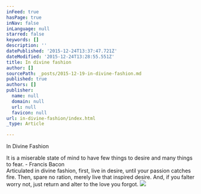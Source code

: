 ```yaml
---
inFeed: true
hasPage: true
inNav: false
inLanguage: null
starred: false
keywords: []
description: ''
datePublished: '2015-12-24T13:37:47.721Z'
dateModified: '2015-12-24T13:28:55.551Z'
title: In divine fashion
author: []
sourcePath: _posts/2015-12-19-in-divine-fashion.md
published: true
authors: []
publisher:
  name: null
  domain: null
  url: null
  favicon: null
url: in-divine-fashion/index.html
_type: Article

---
```

In Divine Fashion

It is a miserable state of mind to have few things to desire and many things to fear. - Francis Bacon   
Articulated in
divine fashion,
first,
live in desire,
until 
your passion 
catches fire.
Then, 
spare no ration,
merely live 
that inspired desire.
And,
if you falter
worry not,
just return and alter 
to the love you forgot.
![](https://the-grid-user-content.s3-us-west-2.amazonaws.com/1afc8d40-7760-48a4-89c3-ffc134bd9a3e.jpg)